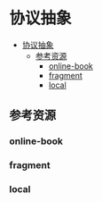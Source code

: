 # 协议抽象

<!--ts-->
* [协议抽象](#协议抽象)
   * [参考资源](#参考资源)
      * [online-book](#online-book)
      * [fragment](#fragment)
      * [local](#local)

<!-- Created by https://github.com/ekalinin/github-markdown-toc -->
<!-- Added by: kuanhsiaokuo, at: Thu Jun 23 00:28:35 CST 2022 -->

<!--te-->

## 参考资源

### online-book

### fragment

### local